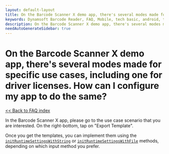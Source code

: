 ```yaml
---
layout: default-layout
title: On the Barcode Scanner X demo app, there's several modes made for specific use cases, including one for driver licenses. How can I configure my app to do the same?
keywords: Dynamsoft Barcode Reader, FAQ, Mobile, tech basic, android, template, driver license, settings
description: On the Barcode Scanner X demo app, there's several modes made for specific use cases, including one for driver licenses. How can I configure my app to do the same?
needAutoGenerateSidebar: true
---
```


# On the Barcode Scanner X demo app, there's several modes made for specific use cases, including one for driver licenses. How can I configure my app to do the same?

[<< Back to FAQ index](index.md)


In the Barcode Scanner X app, please go to the use case scenario that you are interested. On the right-bottom, tap on "Export Template". 

Once you get the templates, you can implement them using the [`initRuntimeSettingsWithString`](../api-reference/primary-parameter-and-runtime-settings-advanced.md#initruntimesettingswithstring) or [`initRuntimeSettingsWithFile`](../api-reference/primary-parameter-and-runtime-settings-advanced.md#initruntimesettingswithfile) methods, depending on which input method you prefer.